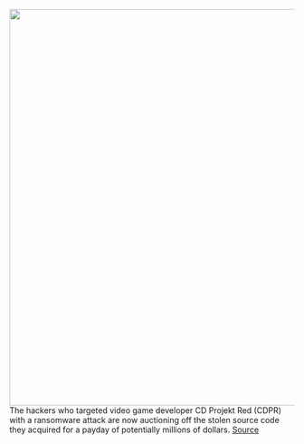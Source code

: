 <img src='https://cdn.vox-cdn.com/thumbor/fo3VLK_6CCrKploqbUfeXv9q2hQ=/0x0:2040x1360/1200x800/filters:focal(857x517:1183x843)/cdn.vox-cdn.com/uploads/chorus_image/image/68800291/acastro_170621_1777_0001_fin.0.jpg' width='700px' /><br/>
The hackers who targeted video game developer CD Projekt Red (CDPR) with a ransomware attack are now auctioning off the stolen source code they acquired for a payday of potentially millions of dollars.
<a href='https://www.theverge.com/2021/2/10/22276664/cyberpunk-witcher-hackers-auction-source-code-ransomware-attack'> Source <a/>